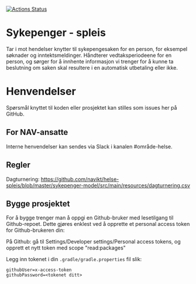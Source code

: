 [![Actions Status](https://github.com/navikt/helse-spleis/workflows/Bygg%20og%20deploy/badge.svg)](https://github.com/navikt/helse-spleis/actions)

# Sykepenger - spleis

Tar i mot hendelser knytter til sykepengesaken for en person, for eksempel søknader og inntektsmeldinger.
Håndterer vedtaksperiodeene for en person, og sørger for å innhente informasjon vi trenger for å kunne ta beslutning om 
saken skal resultere i en automatisk utbetaling eller ikke.

# Henvendelser

Spørsmål knyttet til koden eller prosjektet kan stilles som issues her på GitHub.

## For NAV-ansatte

Interne henvendelser kan sendes via Slack i kanalen #område-helse.

## Regler
Dagturnering: https://github.com/navikt/helse-spleis/blob/master/sykepenger-model/src/main/resources/dagturnering.csv

## Bygge prosjektet
For å bygge trenger man å oppgi en Github-bruker med lesetilgang til Github-repoet.
Dette gjøres enklest ved å opprette et personal access token for Github-brukeren din: 

På Github: gå til Settings/Developer settings/Personal access tokens,
og opprett et nytt token med scope "read:packages"

Legg inn tokenet i din `.gradle/gradle.properties` fil slik:

```
githubUser=x-access-token
githubPassword=<tokenet ditt>
```

